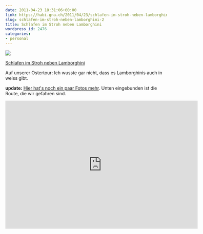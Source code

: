 ```yaml
---
date: 2011-04-23 18:31:06+00:00
link: https://habi.gna.ch/2011/04/23/schlafen-im-stroh-neben-lamborghini-2/
slug: schlafen-im-stroh-neben-lamborghini-2
title: Schlafen im Stroh neben Lamborghini
wordpress_id: 2476
categories:
- personal
---
```


[![](https://static.flickr.com/5305/5646586535_650e5d7d8f_m.jpg)](https://www.flickr.com/photos/habi/5646586535/)

[Schlafen im Stroh neben Lamborghini](https://www.flickr.com/photos/habi/5646586535/)

Auf unserer Ostertour: Ich wusste gar nicht, dass es Lamborghinis auch in weiss gibt.

**update:** [Hier hat's noch ein paar Fotos mehr](https://www.flickr.com/photos/habi/sets/72157626452670073/detail/). Unten eingebunden ist die Route, die wir gefahren sind.

<iframe src="https://www.alltrails.com/widget/map?file_id=kvdecowyhyghzeja" scrolling="no" marginheight="0" marginwidth="0" width="600" height="400" frameborder="0"></iframe>
